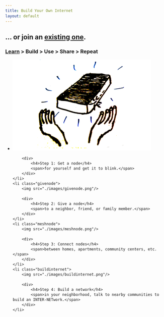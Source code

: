 ```yaml
---
title: Build Your Own Internet
layout: default
---
```

## ... or join an [existing one](networks.html).
### [Learn](learn.html) > Build > Use > Share > Repeat

<ul class="steps columns-2">
    <li class="getnode">
        <img src="./images/getnode.png"/>

        <div>
            <h4>Step 1: Get a node</h4>
            <span>for yourself and get it to blink.</span>
        </div>
    </li>
    <li class="givenode">
        <img src="./images/givenode.png"/>

        <div>
            <h4>Step 2: Give a node</h4>
            <span>to a neighbor, friend, or family member.</span>
        </div>
    </li>
    <li class="meshnode">
        <img src="./images/meshnode.png"/>

        <div>
            <h4>Step 3: Connect nodes</h4>
            <span>between homes, apartments, community centers, etc.</span>
        </div>
    </li>
    <li class="buildinternet">
        <img src="./images/buildinternet.png"/>

        <div>
            <h4>Step 4: Build a network</h4>
            <span>in your neighborhood, talk to nearby communities to build an INTER-NETwork.</span>
        </div>
    </li>
</ul>
